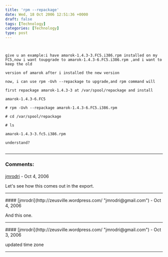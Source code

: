 ```yaml
---
title: 'rpm --repackage'
date: Wed, 18 Oct 2006 12:51:36 +0000
draft: false
tags: [Technology]
categories: [Technology]
type: post
---
```


```


give u an example:i have amarok-1.4.3-3.FC5.i386.rpm installed on my FC5,now i want toupgrade to amarok-1.4.3-6.FC5.i386.rpm ,and i want to keep the old

version of amarok after i installed the new version

now, i can use rpm -Uvh --repackage to upgrade,and rpm command will

first repackage amarok-1.4.3-3 at /var/spool/repackage and install

amarok-1.4.3-6.FC5

# rpm -Uvh --repackage amarok-1.4.3-6.FC5.i386.rpm

# cd /var/spool/repackage

# ls

amarok-1.4.3-3.fc5.i386.rpm

understand?


```
---
### Comments:
####
[jmrodri](http://zeusville.wordpress.com/ "jmrodri@gmail.com") - <time datetime="2006-10-19 03:30:09">Oct 4, 2006</time>

Let's see how this comes out in the export.
<hr />
####
[jmrodri](http://zeusville.wordpress.com/ "jmrodri@gmail.com") - <time datetime="2006-10-19 03:30:28">Oct 4, 2006</time>

And this one.
<hr />
####
[jmrodri](http://zeusville.wordpress.com/ "jmrodri@gmail.com") - <time datetime="2006-10-18 23:37:08">Oct 3, 2006</time>

updated time zone
<hr />

